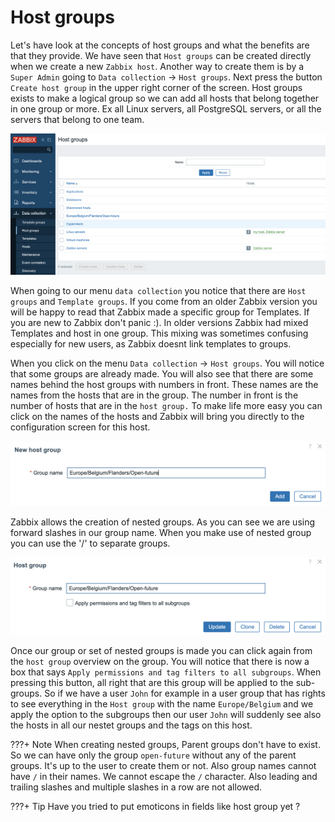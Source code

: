 # Host groups

Let's have look at the concepts of host groups and what the benefits are that
they provide.
We have seen that ```Host groups``` can be created directly when we create
a new ```Zabbix host```.
Another way to create them is by a ```Super Admin``` going to
`Data collection` -> `Host groups`.
Next press the button `Create host group` in the upper right corner of the screen.
Host groups exists to make a logical group so we can add all hosts that belong
together in one group or more. Ex all Linux servers, all PostgreSQL servers,
or all the servers that belong to one team.

![host-groups](image/host-groups/all-groups.png)

When going to our menu `data collection` you notice that there are `Host groups`
and `Template groups`.
If you come from an older Zabbix version you will be happy to read that Zabbix made
a specific group for Templates. If you are new to Zabbix don't panic :).
In older versions Zabbix had mixed Templates and host in one group.
This mixing was sometimes confusing especially for new users,
as Zabbix doesnt link templates to groups.

When you click on the menu `Data collection` -> `Host groups`.
You will notice that some groups are already made. You will also see that
there are some names behind the host groups with numbers in front.
These names are the names from the hosts that are in the group. The number in front
is the number of hosts that are in the `host group.` To make life more easy you
can click on the names of the hosts and Zabbix will bring you directly to the
configuration screen for this host.

![host-groups](image/host-groups/host-groups.png)

Zabbix allows the creation of nested groups.
As you can see we are using forward slashes in our group name.
When you make use of nested group you can use the '/' to separate groups.

![host-groups](image/host-groups/host-groups-edit.png)

Once our group or set of nested groups is made you can click again from the
`host group` overview on the group.
You will notice that there is now a box that says
`Apply permissions and tag filters to all subgroups`. When pressing this button,
all right that are this group will be applied to the sub-groups.
So if we have a user `John` for example in a user group that has rights to see
everything in the `Host group` with the name `Europe/Belgium` and we apply
the option to the subgroups then our user `John` will suddenly see also the hosts
in all our nestet groups and the tags on this host.

???+ Note
    When creating nested groups, Parent groups don't have to exist.
    So we can have only the group `open-future` without any of the parent groups.
    It's up to the user to create them or not. Also group names cannot have `/` in
    their names. We cannot escape the `/` character.
    Also leading and trailing slashes and multiple slashes in a row are not allowed.

???+ Tip
    Have you tried to put emoticons in fields like host group yet ?

